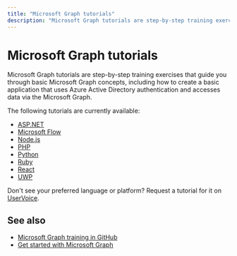 ```yaml
---
title: "Microsoft Graph tutorials"
description: "Microsoft Graph tutorials are step-by-step training exercises that guide you through basic Microsoft Graph concepts, including how to create a basic application that uses Azure Active Directory authentication and accesses data via the Microsoft Graph."
---
```


# Microsoft Graph tutorials

Microsoft Graph tutorials are step-by-step training exercises that guide you through basic Microsoft Graph concepts, including how to create a basic application that uses Azure Active Directory authentication and accesses data via the Microsoft Graph.

The following tutorials are currently available:

- [ASP.NET](https://docs.microsoft.com/graph/training/aspnet-tutorial/)
- [Microsoft Flow](https://docs.microsoft.com/graph/training/flow-tutorial/)
- [Node.js](https://docs.microsoft.com/graph/training/node-tutorial/)
- [PHP](https://docs.microsoft.com/graph/training/php-tutorial/)
- [Python](https://docs.microsoft.com/graph/training/python-tutorial/)
- [Ruby](https://docs.microsoft.com/graph/training/ruby-tutorial/)
- [React](https://docs.microsoft.com/graph/training/react-tutorial/)
- [UWP](https://docs.microsoft.com/graph/training/uwp-tutorial/)

Don't see your preferred language or platform? Request a tutorial for it on [UserVoice](https://officespdev.uservoice.com/forums/224641-feature-requests-and-feedback/category/101632-microsoft-graph-o365-rest-apis).

## See also
- [Microsoft Graph training in GitHub](https://github.com/microsoftgraph?utf8=%E2%9C%93&q=msgraph-training&type=&language=)
- [Get started with Microsoft Graph](https://developer.microsoft.com/en-us/graph/get-started)
